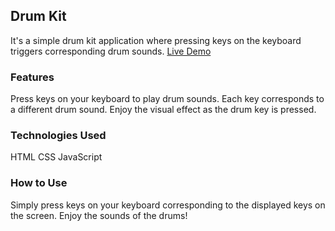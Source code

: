 ## Drum Kit

It's a simple drum kit application where pressing keys on the keyboard triggers corresponding drum sounds. [Live Demo](https://muzhdan.github.io/JavaScript30-Challenge/day1/index.html)

### Features

Press keys on your keyboard to play drum sounds.
Each key corresponds to a different drum sound.
Enjoy the visual effect as the drum key is pressed.

### Technologies Used

HTML
CSS
JavaScript

### How to Use

Simply press keys on your keyboard corresponding to the displayed keys on the screen.
Enjoy the sounds of the drums!